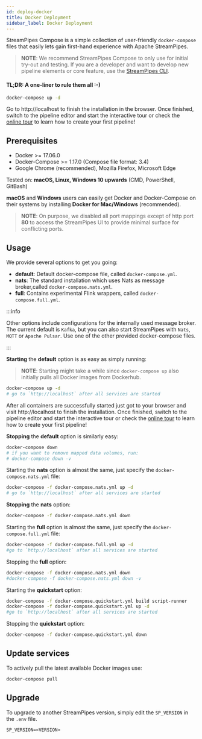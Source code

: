 ```yaml
---
id: deploy-docker
title: Docker Deployment
sidebar_label: Docker Deployment
---
```


StreamPipes Compose is a simple collection of user-friendly `docker-compose` files that easily lets gain first-hand experience with Apache StreamPipes.

> **NOTE**: We recommend StreamPipes Compose to only use for initial try-out and testing. If you are a developer and
> want to develop new pipeline elements or core feature, use the [StreamPipes CLI](06_extend-cli.md).

#### TL;DR: A one-liner to rule them all :-)

```bash
docker-compose up -d
```
Go to http://localhost to finish the installation in the browser. Once finished, switch to the pipeline editor and start the interactive tour or check the [online tour](https://streampipes.apache.org/docs/user-guide-tour/) to learn how to create your first pipeline!

## Prerequisites
* Docker >= 17.06.0
* Docker-Compose >= 1.17.0 (Compose file format: 3.4)
* Google Chrome (recommended), Mozilla Firefox, Microsoft Edge

Tested on: **macOS, Linux, Windows 10 upwards** (CMD, PowerShell, GitBash)

**macOS** and **Windows** users can easily get Docker and Docker-Compose on their systems by installing **Docker for Mac/Windows** (recommended).

> **NOTE**: On purpose, we disabled all port mappings except of http port **80** to access the StreamPipes UI to provide minimal surface for conflicting ports.

## Usage
We provide several options to get you going:

- **default**: Default docker-compose file, called `docker-compose.yml`.
- **nats**: The standard installation which uses Nats as message broker,called `docker-compose.nats.yml`.
- **full**: Contains experimental Flink wrappers, called `docker-compose.full.yml`.

:::info

Other options include configurations for the internally used message broker. The current default is `Kafka`, but you can also start StreamPipes with `Nats`, `MQTT` or `Apache Pulsar`.
Use one of the other provided docker-compose files.

:::

**Starting** the **default** option is as easy as simply running:
> **NOTE**: Starting might take a while since `docker-compose up` also initially pulls all Docker images from Dockerhub.

```bash
docker-compose up -d
# go to `http://localhost` after all services are started
```
After all containers are successfully started just got to your browser and visit http://localhost to finish the installation. Once finished, switch to the pipeline editor and start the interactive tour or check the [online tour](https://streampipes.apache.org/docs/user-guide-tour/) to learn how to create your first pipeline!

**Stopping** the **default** option is similarly easy:
```bash
docker-compose down
# if you want to remove mapped data volumes, run:
# docker-compose down -v
```

Starting the **nats** option is almost the same, just specify the `docker-compose.nats.yml` file:
```bash
docker-compose -f docker-compose.nats.yml up -d
# go to `http://localhost` after all services are started
```
**Stopping** the **nats** option:
```bash
docker-compose -f docker-compose.nats.yml down
```


Starting the **full** option is almost the same, just specify the `docker-compose.full.yml` file:
```bash
docker-compose -f docker-compose.full.yml up -d
#go to `http://localhost` after all services are started
```
Stopping the **full** option:
```bash
docker-compose -f docker-compose.nats.yml down
#docker-compose -f docker-compose.nats.yml down -v
```
Starting the **quickstart** option:
```bash
docker-compose -f docker-compose.quickstart.yml build script-runner
docker-compose -f docker-compose.quickstart.yml up -d
#go to `http://localhost` after all services are started
```
Stopping the **quickstart** option:
```bash
docker-compose -f docker-compose.quickstart.yml down
```

## Update services
To actively pull the latest available Docker images use:
```bash
docker-compose pull
```

## Upgrade
To upgrade to another StreamPipes version, simply edit the `SP_VERSION` in the `.env` file.
```
SP_VERSION=<VERSION>
```
